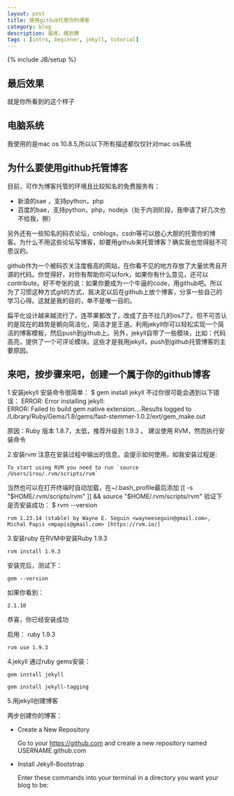 ```yaml
---
layout: post
title: 使用github托管你的博客
category: blog
description: 蛋疼，瞎折腾
tags : [intro, beginner, jekyll, tutorial]
---
```

{% include JB/setup %}




## 最后效果

就是你所看到的这个样子

## 电脑系统

我使用的是mac os 10.8.5,所以以下所有描述都仅仅针对mac os系统

## 为什么要使用github托管博客

目前，可作为博客托管的环境且比较知名的免费服务有：

* 新浪的sae ，支持python，php
* 百度的bae，支持python，php，nodejs（处于内测阶段，我申请了好几次也不给我，擦）

另外还有一些知名的码农论坛，cnblogs，csdn等可以放心大胆的托管你的博客。为什么不用这些论坛写博客，却要用github来托管博客？确实我也觉得挺不可思议的。

github作为一个被码农关注度极高的网站，在你看不见的地方存放了大量优秀且开源的代码。你觉得好，对你有帮助你可以fork，如果你有什么意见，还可以contribute。好不夸张的说：如果你要成为一个牛逼的code，用github吧。所以为了习惯这种方式git的方式，我决定以后在github上放个博客，分享一些自己的学习心得。这就是我的目的，单不是唯一目的。

扁平化设计越来越流行了，连苹果都改了，改成了丑不拉几的ios7了。但不可否认的是现在的趋势是朝向简洁化，简洁才是王道。利用jekyll你可以轻松实现一个简洁的博客模板，然后push到github上。另外，jekyll自带了一些模块，比如：代码高亮，提供了一个可评论模块。这些才是我用jekyll，push到github托管博客的主要原因。

## 来吧，按步骤来吧，创建一个属于你的github博客


1.安装jekyll
安装命令很简单：
    $ gem install jekyll
不过你很可能会遇到以下错误：
    ERROR:  Error installing jekyll:    
    ERROR: Failed to build gem native extension....Results logged to /Library/Ruby/Gems/1.8/gems/fast-stemmer-1.0.2/ext/gem_make.out

原因：Ruby 版本 1.8.7，太低，推荐升级到 1.9.3 。
建议使用 RVM，然而执行安装命令

2.安装rvm
注意在安装过程中输出的信息，会提示如何使用，如我安装过程是:
  
    To start using RVM you need to run `source /Users/irou/.rvm/scripts/rvm` 

当然也可以在打开终端时自动加载，在~/.bash_profile最后添加
    [[ -s "$HOME/.rvm/scripts/rvm" ]] && source "$HOME/.rvm/scripts/rvm"
验证下是否安装成功：
    $ rvm --version

    rvm 1.23.14 (stable) by Wayne E. Seguin <wayneeseguin@gmail.com>, Michal Papis <mpapis@gmail.com> [https://rvm.io/]
3.安装ruby
在RVM中安装Ruby 1.9.3

    rvm install 1.9.3

安装完后，测试下：

    gem --version

如果你看到：

    2.1.10

恭喜，你已经安装成功

启用： ruby 1.9.3

    rvm use 1.9.3

4.jekyll
通过ruby gems安装：

    gem install jekyll

    gem install jekyll-tagging


5.用jekyll创建博客

两步创建你的博客：

* Create a New Repository

    Go to your https://github.com and create a new repository named USERNAME.github.com

* Install Jekyll-Bootstrap

    Enter these commands into your terminal in a directory you want your blog to be:
